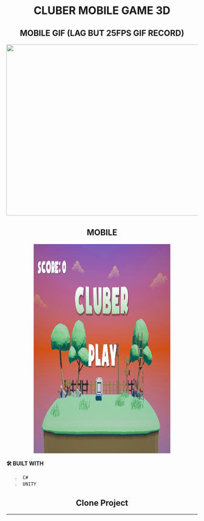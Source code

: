 <h1 align="center">CLUBER MOBILE GAME 3D</h1>

<h2 align="center">MOBILE GIF (LAG BUT 25FPS GIF RECORD)</h2>

<div> 

<p align="center">
 <img width="800"  height="450" src="https://github.com/danielvcode/clubergame/blob/9b34636dc0600469ecedbae07047a0781693c02a/simplegif.gif"> 
</p>

<div></div>
 
 
<h2 align="center">MOBILE</h2>

<p align="center">
  <img width="360"  height="550" src="https://github.com/danielvcode/clubergame/blob/9b34636dc0600469ecedbae07047a0781693c02a/SIMPLE.png">
</p>


**🛠️ BUILT WITH**
```bash
   .  C#
   .  UNITY
```
<h2 align="center">Clone Project</h2>

---
